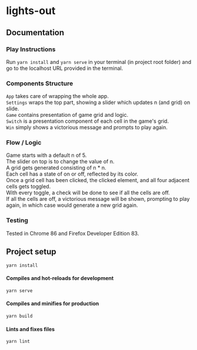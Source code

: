 # lights-out

## Documentation

### Play Instructions
Run ```yarn install``` and ```yarn serve``` in your terminal (in project root folder) and go to the localhost URL provided in the terminal.

### Components Structure
`App` takes care of wrapping the whole app.  
`Settings` wraps the top part, showing a slider which updates n (and grid) on slide.  
`Game` contains presentation of game grid and logic.  
`Switch` is a presentation component of each cell in the game's grid.  
`Win` simply shows a victorious message and prompts to play again.  

### Flow / Logic
Game starts with a default n of 5.  
The slider on top is to change the value of n.    
A grid gets generated consisting of n * n.  
Each cell has a state of on or off, reflected by its color.  
Once a grid cell has been clicked, the clicked element, and all four adjacent cells gets toggled.  
With every toggle, a check will be done to see if all the cells are off.  
If all the cells are off, a victorious message will be shown, prompting to play again, in which case would generate a new grid again.

### Testing
Tested in Chrome 86 and Firefox Developer Edition 83.

## Project setup
```
yarn install
```

#### Compiles and hot-reloads for development
```
yarn serve
```

#### Compiles and minifies for production
```
yarn build
```

#### Lints and fixes files
```
yarn lint
```

